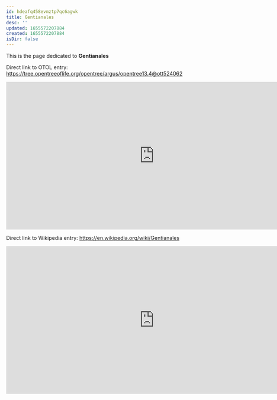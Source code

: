 ```yaml
---
id: hdeafq458evmztp7qc6agwk
title: Gentianales
desc: ''
updated: 1655572207884
created: 1655572207884
isDir: false
---
```

This is the page dedicated to **Gentianales**


Direct link to OTOL entry: https://tree.opentreeoflife.org/opentree/argus/opentree13.4@ott524062



<html>
    <body>
    <iframe src="https://tree.opentreeoflife.org/opentree/argus/opentree13.4@ott524062"
    width="800" height="400" frameborder="0" allowfullscreen> </iframe>
    </body>
</html>
    


Direct link to Wikipedia entry: https://en.wikipedia.org/wiki/Gentianales



<html>
    <body>
    <iframe src="https://en.wikipedia.org/wiki/Gentianales"
    width="800" height="400" frameborder="0" allowfullscreen> </iframe>
    </body>
</html>
    

